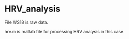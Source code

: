 # HRV_analysis

File WS18 is raw data.

hrv.m is matlab file for processing HRV analysis in this case.
